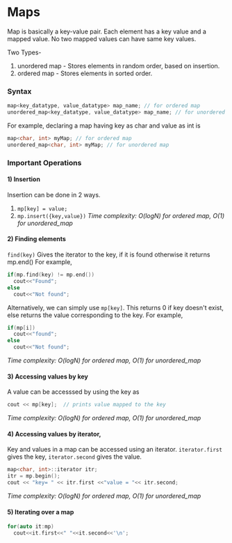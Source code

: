 # Maps
Map is basically a key-value pair. Each element has a key value and a mapped value. No two mapped values can have same key values.

Two Types-
  1. unordered map - Stores elements in random order, based on insertion. 
  2. ordered map - Stores elements in sorted order.
### Syntax
```cpp
map<key_datatype, value_datatype> map_name; // for ordered map
unordered_map<key_datatype, value_datatype> map_name; // for unordered map
```
For example, declaring a map having key as char and value as int is
```cpp
map<char, int> myMap; // for ordered map
unordered_map<char, int> myMap; // for unordered map
```
### Important Operations
#### 1) Insertion
Insertion can be done in 2 ways.  
  1. ```mp[key] = value;```
  2. ```mp.insert({key,value})```
*Time complexity: O(logN) for ordered map, O(1) for unordered_map*

#### 2) Finding elements
```find(key)``` Gives the iterator to the key, if it is found otherwise it returns mp.end()
For example,
```cpp
if(mp.find(key) != mp.end())
  cout<<"Found";
else
  cout<<"Not found";
```
Alternatively, we can simply use `mp[key]`. This returns 0 if key doesn't exist, else returns the value corresponding to the key.
For example,
```cpp
if(mp[i])
  cout<<"found";
else
  cout<<"Not found";
```
*Time complexity: O(logN) for ordered map, O(1) for unordered_map*

#### 3) Accessing values by key
A value can be accesssed by using the key as
```cpp
cout << mp[key];  // prints value mapped to the key
```
*Time complexity: O(logN) for ordered map, O(1) for unordered_map*

#### 4) Accessing values by iterator, 
Key and values in a map can be accessed using an iterator. 
`iterator.first` gives the key, `iterator.second` gives the value.
```cpp
map<char, int>::iterator itr;
itr = mp.begin();
cout << "key= " << itr.first <<"value = "<< itr.second;
```
*Time complexity: O(logN) for ordered map, O(1) for unordered_map*

#### 5) Iterating over a map
```cpp
for(auto it:mp)
  cout<<it.first<<" "<<it.second<<'\n';
```



